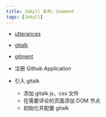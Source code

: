 ```yaml
---
title: Jekyll 系列：Comment
tags: [Jekyll]
---
```


- [utterances](https://github.com/utterance/utterances)
- [gitalk](https://github.com/gitalk/gitalk)
- [gitment](https://imsun.github.io/gitment/)

- 注册 Github Application
- 引入 gitalk
  - 添加 gitalk js、css 文件
  - 在需要评论的页面添加 DOM 节点
  - 初始化并配置 gitalk
